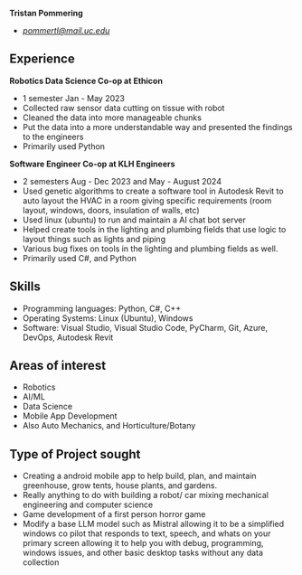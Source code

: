 **Tristan Pommering**
- *pommertl@mail.uc.edu*

## Experience 
**Robotics Data Science Co-op at Ethicon**
- 1 semester Jan - May 2023
- Collected raw sensor data cutting on tissue with robot
- Cleaned the data into more manageable chunks
- Put the data into a more understandable way and presented the findings to the engineers
- Primarily used Python 

**Software Engineer Co-op at KLH Engineers**
- 2 semesters Aug - Dec 2023 and May - August 2024
- Used genetic algorithms to create a software tool in Autodesk Revit to auto layout the HVAC in a room giving specific requirements (room layout, windows, doors, insulation of walls, etc)
- Used linux (ubuntu) to run and maintain a AI chat bot server
- Helped create tools in the lighting and plumbing fields that use logic to layout things such as lights and piping
- Various bug fixes on tools in the lighting and plumbing fields as well.
- Primarily used C#, and Python 
## Skills
- Programming languages: Python, C#, C++
- Operating Systems: Linux (Ubuntu), Windows
- Software: Visual Studio, Visual Studio Code, PyCharm, Git, Azure, DevOps, Autodesk Revit
## Areas of interest
- Robotics
- AI/ML
- Data Science
- Mobile App Development
- Also Auto Mechanics, and Horticulture/Botany
## Type of Project sought
- Creating a android mobile app to help build, plan, and maintain greenhouse, grow tents, house plants, and gardens. 
- Really anything to do with building a robot/ car mixing mechanical engineering and computer science
- Game development of a first person horror game
- Modify a base LLM model such as Mistral allowing it to be a simplified windows co pilot that responds to text, speech, and whats on your primary screen allowing it to help you with debug, programming, windows issues, and other basic desktop tasks without any data collection
